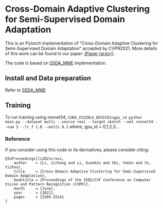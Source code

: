 # Cross-Domain Adaptive Clustering for Semi-Supervised Domain Adaptation

This is an Pytorch implementation of "Cross-Domain Adaptive Clustering for Semi-Supervised Domain Adaptation" accepted by CVPR2021.
More details of this work can be found in our paper: [[Paper (arxiv)]](https://arxiv.org/abs/2104.09415).

The code is based on [SSDA_MME](https://github.com/VisionLearningGroup/SSDA_MME) implementation.

## Install and Data preparation

Refer to [SSDA_MME](https://github.com/VisionLearningGroup/SSDA_MME)

## Training
To run training using resnet34,
`CUDA_VISIBLE_DEVICES=gpu_id python main.py --dataset multi --source real --target sketch --net resnet34 --num 3 --lr_f 1.0 --multi 0.1`
where, gpu_id = 0,1,2,3...

### Reference
If you consider using this code or its derivatives, please consider citing:

```
@InProceedings{li2021cross,
    author    = {Li, Jichang and Li, Guanbin and Shi, Yemin and Yu, Yizhou},
    title     = {Cross-Domain Adaptive Clustering for Semi-Supervised Domain Adaptation},
    booktitle = {Proceedings of the IEEE/CVF Conference on Computer Vision and Pattern Recognition (CVPR)},
    month     = {June},
    year      = {2021},
    pages     = {2505-2514}
}
```
